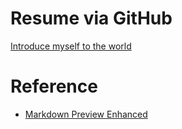 # Resume via GitHub

[Introduce myself to the world](https://huixin-tw.github.io/Resume/)

# Reference

-   [Markdown Preview Enhanced](https://shd101wyy.github.io/markdown-preview-enhanced/#/)
